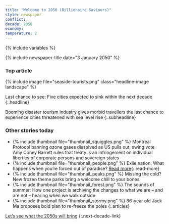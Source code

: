 ```yaml
---
title: "Welcome to 2050 (Billionaire Saviours)"
style: newspaper
conflict:
decade: 2050
economy:
temperature: 2
---
```


{% include variables %}

{% include newspaper-title date="3 January 2050" %}

### Top article

{% include image file="seaside-tourists.png" class="headline-image landscape" %}

Last chance to see: Five cities expected to sink within the next decade
{:.headline}

Booming disaster tourism industry gives morbid travellers the last chance to experience cities threatened with sea level rise
{:.subheadline}

### Other stories today

- {% include thumbnail file="thumbnail_squiggles.png" %} Montreal Protocol banning ozone gases dissolved as US pulls out; swing vote Amy Coney Barrett rules that treaty is an infringement on individual liberties of corporate persons and sovereign states
- {% include thumbnail file="thumbnail_people.png" %} Exile nation: What happens when you’re forced out of paradise? [Read more](story_exile-nation.html){:.read-more}
- {% include thumbnail file="thumbnail_peaks.png" %} Missing the cold? New frozen theme parks bring a welcome chill to your bones
- {% include thumbnail file="thumbnail_forest.png" %} The sounds of summer: How one project is archiving the changes to what we are – and are not – hearing when we walk outside
- {% include thumbnail file="thumbnail_stormy.png" %} 86-year old Jack Ma proposes bold plan to re-freeze the poles
{:.articles}

[Let’s see what the 2050s will bring](chapter_last-ditch-geo-engineering.html)
{:.next-decade-link}
